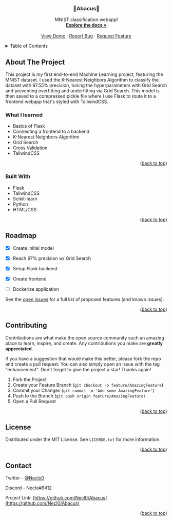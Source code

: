



<!-- PROJECT LOGO -->
<br />
<div align="center">
 

  <h3 align="center">🧮Abacus🧮</h3>

  <p align="center">
    MNIST classification webapp!
    <br />
    <a href="https://github.com/othneildrew/Best-README-Template"><strong>Explore the docs »</strong></a>
    <br />
    <br />
    <a href="https://github.com/othneildrew/Best-README-Template">View Demo</a>
    ·
    <a href="https://github.com/othneildrew/Best-README-Template/issues">Report Bug</a>
    ·
    <a href="https://github.com/othneildrew/Best-README-Template/issues">Request Feature</a>
  </p>
</div>



<!-- TABLE OF CONTENTS -->
<details>
  <summary>Table of Contents</summary>
  <ol>
    <li>
      <a href="#about-the-project">About The Project</a>
      <ul>
        <li><a href="#built-with">Built With</a></li>
      </ul>
    </li>
    <li>
      
    </li>
    <li><a href="#What I learned">What I learned</a></li>
    <li><a href="#roadmap">Roadmap</a></li>
    <li><a href="#contributing">Contributing</a></li>
    <li><a href="#license">License</a></li>
    <li><a href="#contact">Contact</a></li>
    <li><a href="#acknowledgments">Acknowledgments</a></li>
  </ol>
</details>



<!-- ABOUT THE PROJECT -->
## About The Project
This project is my first end-to-end Machine Learning project, featuring the MNIST dataset. I used the K-Nearest Neighbors Algorithm to classify the dataset
with 97.55% precision, tuning the hyperparameters with Grid Search and preventing overfitting and underfitting via Grid Search. This model is then saved to a compressed pickle file where I use Flask to route it to a frontend webapp that's styled with TailwindCSS.


### What I learned

- Basics of Flask 
- Connecting a frontend to a backend
- K-Nearest Neighbors Algorithm
- Grid Search
- Cross Validation
- TailwindCSS

<p align="right">(<a href="#readme-top">back to top</a>)</p>

### Built With

- Flask
- TailwindCSS
- Scikit-learn
- Python
- HTML/CSS




<p align="right">(<a href="#readme-top">back to top</a>)</p>




<!-- ROADMAP -->
## Roadmap

- [x] Create initial model
- [x] Reach 97% precision w/ Grid Search
- [x] Setup Flask backend
- [x] Create frontend 
- [ ] Dockerize application


See the [open issues](https://github.com/othneildrew/Best-README-Template/issues) for a full list of proposed features (and known issues).

<p align="right">(<a href="#readme-top">back to top</a>)</p>



<!-- CONTRIBUTING -->
## Contributing

Contributions are what make the open source community such an amazing place to learn, inspire, and create. Any contributions you make are **greatly appreciated**.

If you have a suggestion that would make this better, please fork the repo and create a pull request. You can also simply open an issue with the tag "enhancement".
Don't forget to give the project a star! Thanks again!

1. Fork the Project
2. Create your Feature Branch (`git checkout -b feature/AmazingFeature`)
3. Commit your Changes (`git commit -m 'Add some AmazingFeature'`)
4. Push to the Branch (`git push origin feature/AmazingFeature`)
5. Open a Pull Request

<p align="right">(<a href="#readme-top">back to top</a>)</p>



<!-- LICENSE -->
## License

Distributed under the MIT License. See `LICENSE.txt` for more information.

<p align="right">(<a href="#readme-top">back to top</a>)</p>



<!-- CONTACT -->
## Contact

Twitter - [@Neclo0](https://twitter.com/Neclo0)

Discord - Neclo#6412


Project Link: [https://github.com/Necl0/Abacus](https://github.com/Necl0/Abacus)

<p align="right">(<a href="#readme-top">back to top</a>)</p>







<!-- MARKDOWN LINKS & IMAGES -->
<!-- https://www.markdownguide.org/basic-syntax/#reference-style-links -->
[python-url]: https://www.python.org
[scikit-learn-url]: https://scikit-learn.org/stable/
[flask-url]: https://flask.palletsprojects.com/en/2.2.x/
[tailwindcss-url]: https://tailwindcss.com

